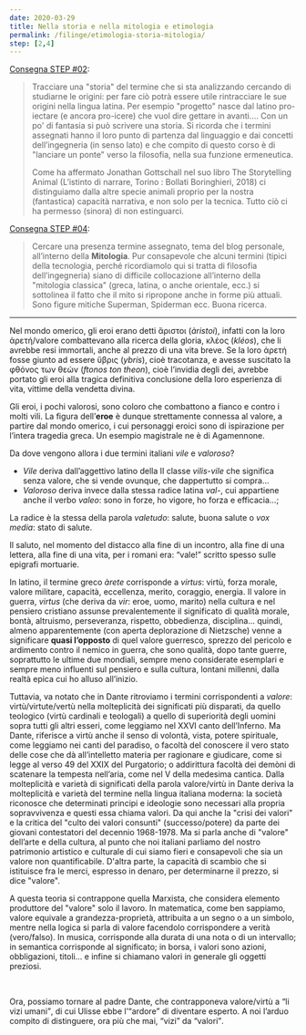 ```yaml
---
date: 2020-03-29
title: Nella storia e nella mitologia e etimologia
permalink: /filinge/etimologia-storia-mitologia/
step: [2,4]
---
```

[Consegna STEP #02](https://filinge.blogspot.com/2020/03/step-02.html):

> Tracciare una "storia" del termine che si sta analizzando cercando di studiarne le origini: per fare ciò potrà essere utile rintracciare le sue origini nella lingua latina.
> Per esempio "progetto" nasce dal latino pro-iectare (e ancora pro-icere) che vuol dire gettare in avanti…. Con un po' di fantasia si può scrivere una storia. Si ricorda che i termini assegnati hanno il loro punto di partenza dal linguaggio e dai concetti dell’ingegneria (in senso lato) e che compito di questo corso è di "lanciare un ponte" verso la filosofia, nella sua funzione ermeneutica.
>
> Come ha affermato Jonathan Gottschall nel suo libro The Storytelling Animal (L’istinto di narrare, Torino : Bollati Boringhieri, 2018) ci distinguiamo dalla altre specie animali proprio per la nostra (fantastica) capacità narrativa, e non solo per la tecnica. Tutto ciò ci ha permesso (sinora) di non estinguarci.

[Consegna STEP #04](https://filinge.blogspot.com/2020/03/step-04.html):

> Cercare una presenza termine assegnato, tema del blog personale, all’interno della **Mitologia**. Pur consapevole che alcuni termini (tipici della tecnologia, perché ricordiamolo qui si tratta di filosofia dell’ingegneria) siano di difficile collocazione all’interno della "mitologia classica" (greca, latina, o anche orientale, ecc.) si sottolinea il fatto che il mito si ripropone anche in forme più attuali. Sono figure mitiche Superman, Spiderman ecc. Buona ricerca. 

---

Nel mondo omerico, gli eroi erano detti ἄριστοι (_àristoi_), infatti con la loro ἀρετή/valore combattevano alla ricerca della gloria, κλέος (_kléos_), che li avrebbe resi immortali, anche al prezzo di una vita breve. Se la loro ἀρετή fosse giunto ad essere ὕβρις (_ybris_), cioè tracotanza, e avesse suscitato la φθόνος των θεών (_ftonos ton theon_), cioè l’invidia degli dei, avrebbe portato gli eroi alla tragica definitiva conclusione della loro esperienza di vita, vittime della vendetta divina.

Gli eroi, i pochi valorosi, sono coloro che combattono a fianco e contro i molti vili. La figura dell’**eroe** è dunque strettamente connessa al valore, a partire dal mondo omerico, i cui personaggi eroici sono di ispirazione per l’intera tragedia greca. Un esempio magistrale ne è di Agamennone.

Da dove vengono allora i due termini italiani _vile_ e _valoroso_?

- _Vile_ deriva dall’aggettivo latino della II classe _vilis_-_vile_ che significa senza valore, che si vende ovunque, che dappertutto si compra…
- _Valoroso_ deriva invece dalla stessa radice latina _val-_, cui appartiene anche il verbo _valeo_: sono in forze, ho vigore, ho forza e efficacia…;

La radice è la stessa della parola _valetudo_: salute, buona salute o _vox media_: stato di salute.

Il saluto, nel momento del distacco alla fine di un incontro, alla fine di una lettera, alla fine di una vita, per i romani era: <q>vale!</q> scritto spesso sulle epigrafi mortuarie.

In latino, il termine greco _àrete_ corrisponde a _virtus_: virtù, forza morale, valore militare, capacità, eccellenza, merito, coraggio, energia. Il valore in guerra, _virtus_ (che deriva da _vir_: eroe, uomo, marito) nella cultura e nel pensiero cristiano assunse prevalentemente il significato di qualità morale, bontà, altruismo, perseveranza, rispetto, obbedienza, disciplina… quindi, almeno apparentemente (con aperta deplorazione di Nietzsche) venne a significare **quasi l’opposto** di quel valore guerresco, sprezzo del pericolo e ardimento contro il nemico in guerra, che sono qualità, dopo tante guerre, soprattutto le ultime due mondiali, sempre meno considerate esemplari e sempre meno influenti sul pensiero e sulla cultura, lontani millenni, dalla realtà epica cui ho alluso all’inizio.

Tuttavia, va notato che in Dante ritroviamo i termini corrispondenti a _valore_: virtù/virtute/vertù nella molteplicità dei significati più disparati, da quello teologico (virtù cardinali e teologali) a quello di superiorità degli uomini sopra tutti gli altri esseri, come leggiamo nel XXVI canto dell’Inferno. Ma Dante, riferisce a virtù anche il senso di volontà, vista, potere spirituale, come leggiamo nei canti del paradiso, o facoltà del conoscere il vero stato delle cose che dà all’intelletto materia per ragionare e giudicare, come si legge al verso 49 del XXIX del Purgatorio; o addirittura facoltà dei demòni di scatenare la tempesta nell’aria, come nel V della medesima cantica. Dalla molteplicità e varietà di significati della parola valore/virtù in Dante deriva la molteplicità e varietà del termine nella lingua italiana moderna: la società riconosce che determinati principi e ideologie sono necessari alla propria sopravvivenza e questi essa chiama valori. Da qui anche la "crisi dei valori" e la critica del "culto dei valori consunti" (successo/potere) da parte dei giovani contestatori del decennio 1968-1978. Ma si parla anche di "valore" dell’arte e della cultura, al punto che noi italiani parliamo del nostro patrimonio artistico e culturale di cui siamo fieri e consapevoli che sia un valore non quantificabile. D'altra parte, la capacità di scambio che si istituisce fra le merci, espresso in denaro, per determinarne il prezzo, si dice "valore".

A questa teoria si contrappone quella Marxista, che considera elemento produttore del "valore" solo il lavoro. In matematica, come ben sappiamo, valore equivale a grandezza-proprietà, attribuita a un segno o a un simbolo, mentre nella logica si parla di valore facendolo corrispondere a verità (vero/falso). In musica, corrisponde alla durata di una nota o di un intervallo; in semantica corrisponde al significato; in borsa, i valori sono azioni, obbligazioni, titoli… e infine si chiamano valori in generale gli oggetti preziosi.

<br>

Ora, possiamo tornare al padre Dante, che contrapponeva valore/virtù a <q>li vizi umani</q>, di cui Ulisse ebbe l’<q>ardore</q> di diventare esperto. A noi l’arduo compito di distinguere, ora più che mai, <q>vizi</q> da <q>valori</q>.
